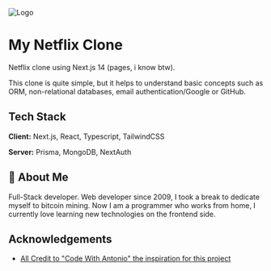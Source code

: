 
![Logo](https://www.edigitalagency.com.au/wp-content/uploads/netflix-logo-png-large.png)


# My Netflix Clone

Netflix clone using Next.js 14 (pages, i know btw).

This clone is quite simple, but it helps to understand basic concepts such as ORM, non-relational databases, email authentication/Google or GitHub.

## Tech Stack

**Client:** Next.js, React, Typescript, TailwindCSS

**Server:** Prisma, MongoDB, NextAuth


## 🚀 About Me
Full-Stack developer. Web developer since 2009, I took a break to dedicate myself to bitcoin mining. Now I am a programmer who works from home, I currently love learning new technologies on the frontend side.

## Acknowledgements

 - [All Credit to "Code With Antonio" the inspiration for this project](https://github.com/AntonioErdeljac)

